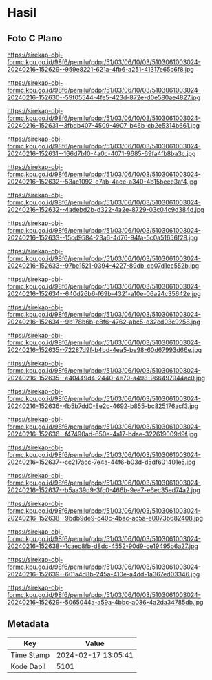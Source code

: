 # Hasil

## Foto C Plano

https://sirekap-obj-formc.kpu.go.id/98f6/pemilu/pdpr/51/03/06/10/03/5103061003024-20240216-152629--959e8221-621a-4fb6-a251-41317e65c6f8.jpg

https://sirekap-obj-formc.kpu.go.id/98f6/pemilu/pdpr/51/03/06/10/03/5103061003024-20240216-152630--59f05544-4fe5-423d-872e-d0e580ae4827.jpg

https://sirekap-obj-formc.kpu.go.id/98f6/pemilu/pdpr/51/03/06/10/03/5103061003024-20240216-152631--3fbdb407-4509-4907-b46b-cb2e5314b661.jpg

https://sirekap-obj-formc.kpu.go.id/98f6/pemilu/pdpr/51/03/06/10/03/5103061003024-20240216-152631--166d7b10-4a0c-4071-9685-69fa4fb8ba3c.jpg

https://sirekap-obj-formc.kpu.go.id/98f6/pemilu/pdpr/51/03/06/10/03/5103061003024-20240216-152632--53ac1092-e7ab-4ace-a340-4b15beee3af4.jpg

https://sirekap-obj-formc.kpu.go.id/98f6/pemilu/pdpr/51/03/06/10/03/5103061003024-20240216-152632--4adebd2b-d322-4a2e-8729-03c04c9d384d.jpg

https://sirekap-obj-formc.kpu.go.id/98f6/pemilu/pdpr/51/03/06/10/03/5103061003024-20240216-152633--15cd9584-23a6-4d76-94fa-5c0a51656f28.jpg

https://sirekap-obj-formc.kpu.go.id/98f6/pemilu/pdpr/51/03/06/10/03/5103061003024-20240216-152633--97be1521-0394-4227-89db-cb07d1ec552b.jpg

https://sirekap-obj-formc.kpu.go.id/98f6/pemilu/pdpr/51/03/06/10/03/5103061003024-20240216-152634--640d26b6-f69b-4321-a10e-06a24c35642e.jpg

https://sirekap-obj-formc.kpu.go.id/98f6/pemilu/pdpr/51/03/06/10/03/5103061003024-20240216-152634--9b178b6b-e8f6-4762-abc5-e32ed03c9258.jpg

https://sirekap-obj-formc.kpu.go.id/98f6/pemilu/pdpr/51/03/06/10/03/5103061003024-20240216-152635--72287d9f-b4bd-4ea5-be98-60d67993d66e.jpg

https://sirekap-obj-formc.kpu.go.id/98f6/pemilu/pdpr/51/03/06/10/03/5103061003024-20240216-152635--e40449d4-2440-4e70-a498-966497944ac0.jpg

https://sirekap-obj-formc.kpu.go.id/98f6/pemilu/pdpr/51/03/06/10/03/5103061003024-20240216-152636--fb5b7dd0-8e2c-4692-b855-bc825176acf3.jpg

https://sirekap-obj-formc.kpu.go.id/98f6/pemilu/pdpr/51/03/06/10/03/5103061003024-20240216-152636--f47490ad-650e-4a17-bdae-322619009d9f.jpg

https://sirekap-obj-formc.kpu.go.id/98f6/pemilu/pdpr/51/03/06/10/03/5103061003024-20240216-152637--cc217acc-7e4a-44f6-b03d-d5df601401e5.jpg

https://sirekap-obj-formc.kpu.go.id/98f6/pemilu/pdpr/51/03/06/10/03/5103061003024-20240216-152637--b5aa39d9-3fc0-466b-9ee7-e6ec35ed74a2.jpg

https://sirekap-obj-formc.kpu.go.id/98f6/pemilu/pdpr/51/03/06/10/03/5103061003024-20240216-152638--9bdb9de9-c40c-4bac-ac5a-e0073b682408.jpg

https://sirekap-obj-formc.kpu.go.id/98f6/pemilu/pdpr/51/03/06/10/03/5103061003024-20240216-152638--1caec8fb-d8dc-4552-90d9-ce19495b6a27.jpg

https://sirekap-obj-formc.kpu.go.id/98f6/pemilu/pdpr/51/03/06/10/03/5103061003024-20240216-152639--601a4d8b-245a-410e-a4dd-1a367ed03346.jpg

https://sirekap-obj-formc.kpu.go.id/98f6/pemilu/pdpr/51/03/06/10/03/5103061003024-20240216-152629--5065044a-a59a-4bbc-a036-4a2da34785db.jpg


## Metadata

| Key        | Value               |
| ---------- | ------------------- |
| Time Stamp | 2024-02-17 13:05:41 |
| Kode Dapil | 5101                |



